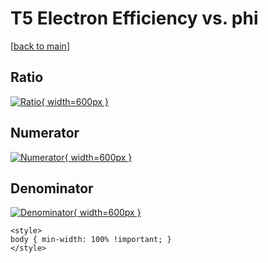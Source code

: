# T5 Electron Efficiency vs. phi

[[back to main](./)]



## Ratio

[![Ratio](../mtv/var/T5_11_eff_phi.png){ width=600px }](../mtv/var/T5_11_eff_phi.pdf)

## Numerator

[![Numerator](../mtv/num/T5_11_eff_phi_num.png){ width=600px }](../mtv/num/T5_11_eff_phi_num.pdf)

## Denominator

[![Denominator](../mtv/den/T5_11_eff_phi_den.png){ width=600px }](../mtv/den/T5_11_eff_phi_den.pdf)


``` {=html}
<style>
body { min-width: 100% !important; }
</style>
```
